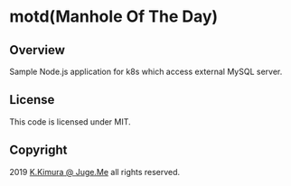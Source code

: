 # motd(Manhole Of The Day)

## Overview

Sample Node.js application for k8s which access external MySQL server.

## License

This code is licensed under MIT.

## Copyright

2019 [K.Kimura @ Juge.Me](https://github.com/dotnsf) all rights reserved.

